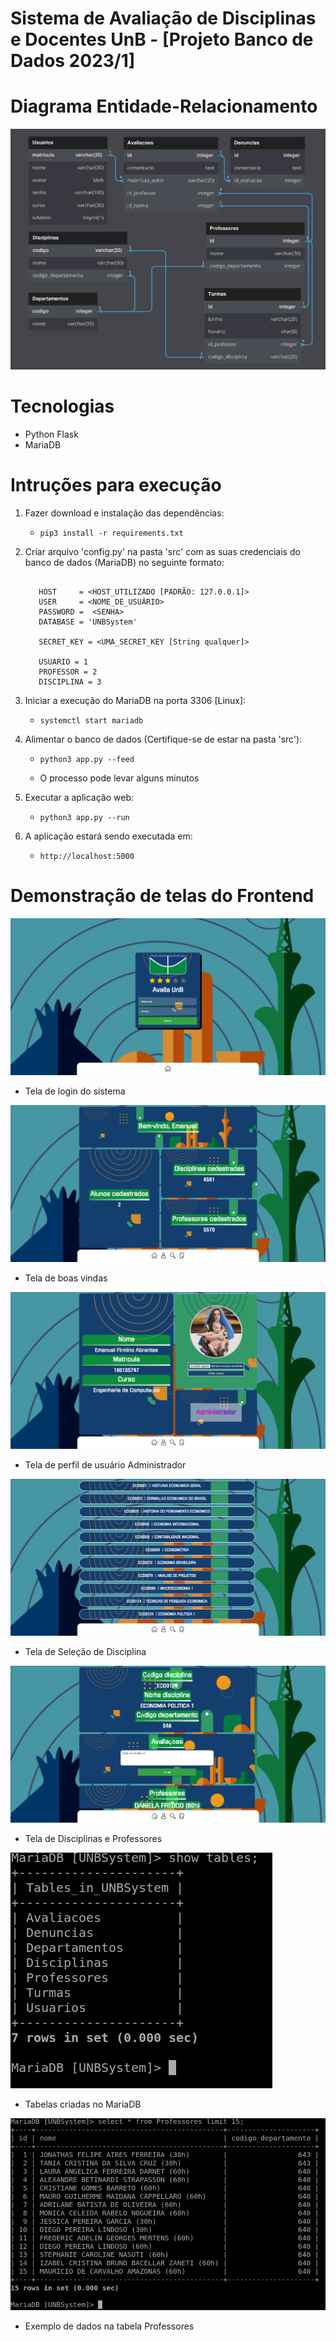 # Sistema de Avaliação de Disciplinas e Docentes UnB - [Projeto Banco de Dados 2023/1]

# Diagrama Entidade-Relacionamento

![MER](https://github.com/EmanuelFirmino/Projeto-BD-2023-1-EmanuelFirmino/blob/main/mer.png?raw=true)

# Tecnologias

* Python Flask
* MariaDB

# Intruções para execução

1. Fazer download e instalação das dependências:

    * `pip3 install -r requirements.txt`

2. Criar arquivo 'config.py' na pasta 'src' com as suas credenciais do banco de dados (MariaDB) no seguinte formato:

     ``` # MariaDB info and credentials

        HOST 	 = <HOST_UTILIZADO [PADRÃO: 127.0.0.1]>
        USER 	 = <NOME_DE_USUÁRIO>
        PASSWORD =  <SENHA> 
        DATABASE = 'UNBSystem'

        SECRET_KEY = <UMA_SECRET_KEY [String qualquer]>

        USUARIO = 1
        PROFESSOR = 2
        DISCIPLINA = 3

3. Iniciar a execução do MariaDB na porta 3306 [Linux]:

    * `systemctl start mariadb`

4. Alimentar o banco de dados (Certifique-se de estar na pasta 'src'):

    * `python3 app.py --feed`

    * O processo pode levar alguns minutos

5. Executar a aplicação web:

    * `python3 app.py --run`

6. A aplicação estará sendo executada em:

    * `http://localhost:5000`


# Demonstração de telas do Frontend

![Tela de Login](https://github.com/EmanuelFirmino/Projeto-BD-2023-1-EmanuelFirmino/blob/main/screenshot_1.png?raw=true)

* Tela de login do sistema

![Tela de Boas Vindas](https://github.com/EmanuelFirmino/Projeto-BD-2023-1-EmanuelFirmino/blob/main/screenshot_2.png?raw=true)

* Tela de boas vindas

![Tela de Perfil](https://github.com/EmanuelFirmino/Projeto-BD-2023-1-EmanuelFirmino/blob/main/screenshot_3.png?raw=true)

* Tela de perfil de usuário Administrador

![Tela de Seleção de Disciplina](https://github.com/EmanuelFirmino/Projeto-BD-2023-1-EmanuelFirmino/blob/main/screenshot_4.png?raw=true)

* Tela de Seleção de Disciplina

![Tela de Disciplina e Professores](https://github.com/EmanuelFirmino/Projeto-BD-2023-1-EmanuelFirmino/blob/main/screenshot_5.png?raw=true)

* Tela de Disciplinas e Professores

![Tabelas criadas no MariaDB](https://github.com/EmanuelFirmino/Projeto-BD-2023-1-EmanuelFirmino/blob/main/screenshot_6.png?raw=true)

* Tabelas criadas no MariaDB

![Exemplo de dados na tabela Professores](https://github.com/EmanuelFirmino/Projeto-BD-2023-1-EmanuelFirmino/blob/main/screenshot_7.png?raw=true)

* Exemplo de dados na tabela Professores